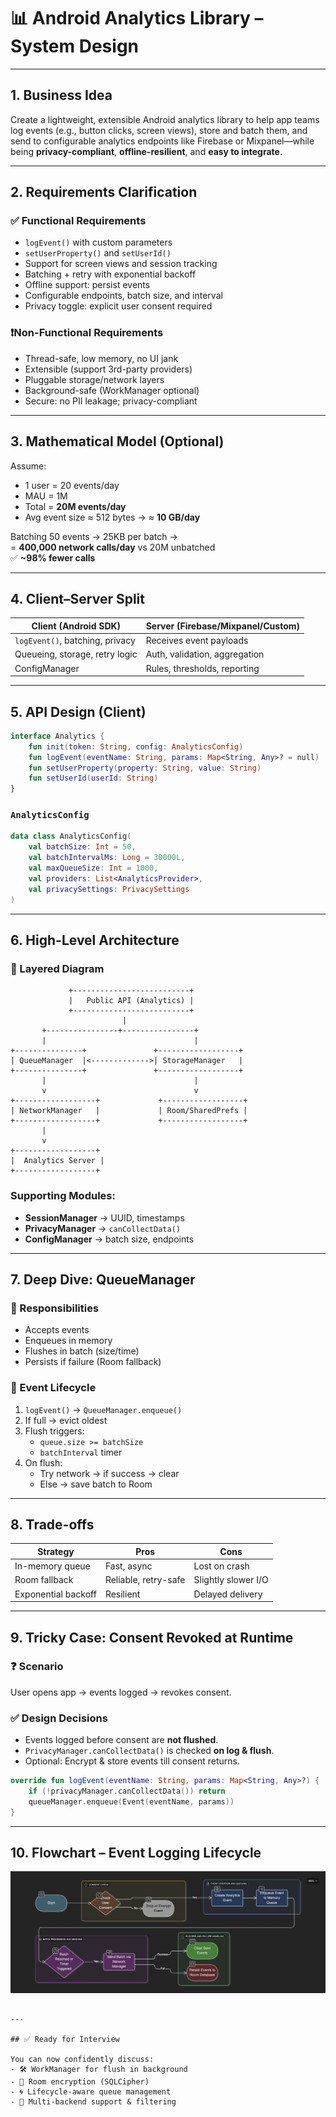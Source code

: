 # 📊 Android Analytics Library – System Design

---

## 1. Business Idea

Create a lightweight, extensible Android analytics library to help app teams log events (e.g., button clicks, screen views), store and batch them, and send to configurable analytics endpoints like Firebase or Mixpanel—while being **privacy-compliant**, **offline-resilient**, and **easy to integrate**.

---

## 2. Requirements Clarification

### ✅ Functional Requirements
- `logEvent()` with custom parameters  
- `setUserProperty()` and `setUserId()`  
- Support for screen views and session tracking  
- Batching + retry with exponential backoff  
- Offline support: persist events  
- Configurable endpoints, batch size, and interval  
- Privacy toggle: explicit user consent required  

### ❗️Non-Functional Requirements
- Thread-safe, low memory, no UI jank  
- Extensible (support 3rd-party providers)  
- Pluggable storage/network layers  
- Background-safe (WorkManager optional)  
- Secure: no PII leakage; privacy-compliant  

---

## 3. Mathematical Model (Optional)

Assume:
- 1 user = 20 events/day  
- MAU = 1M  
- Total = **20M events/day**  
- Avg event size ≈ 512 bytes → ≈ **10 GB/day**

Batching 50 events → 25KB per batch →  
= **400,000 network calls/day** vs 20M unbatched  
✅ **~98% fewer calls**

---

## 4. Client–Server Split

| Client (Android SDK)             | Server (Firebase/Mixpanel/Custom) |
|----------------------------------|------------------------------------|
| `logEvent()`, batching, privacy  | Receives event payloads            |
| Queueing, storage, retry logic   | Auth, validation, aggregation      |
| ConfigManager                    | Rules, thresholds, reporting       |

---

## 5. API Design (Client)

```kotlin
interface Analytics {
    fun init(token: String, config: AnalyticsConfig)
    fun logEvent(eventName: String, params: Map<String, Any>? = null)
    fun setUserProperty(property: String, value: String)
    fun setUserId(userId: String)
}
```

### `AnalyticsConfig`
```kotlin
data class AnalyticsConfig(
    val batchSize: Int = 50,
    val batchIntervalMs: Long = 30000L,
    val maxQueueSize: Int = 1000,
    val providers: List<AnalyticsProvider>,
    val privacySettings: PrivacySettings
)
```

---

## 6. High-Level Architecture

### 🧱 Layered Diagram

```
             +--------------------------+
             |   Public API (Analytics) |
             +--------------------------+
                         |
       +----------------+----------------+
       |                                 |
+---------------+               +------------------+
| QueueManager  |<------------->| StorageManager   |
+---------------+               +------------------+
       |                                 |
       v                                 v
+------------------+             +------------------+
| NetworkManager   |             | Room/SharedPrefs |
+------------------+             +------------------+
       |
       v
+------------------+
|  Analytics Server |
+------------------+
```

### Supporting Modules:
- **SessionManager** → UUID, timestamps  
- **PrivacyManager** → `canCollectData()`  
- **ConfigManager** → batch size, endpoints  

---

## 7. Deep Dive: **QueueManager**

### 🎯 Responsibilities
- Accepts events
- Enqueues in memory
- Flushes in batch (size/time)
- Persists if failure (Room fallback)

### 🔁 Event Lifecycle

1. `logEvent()` → `QueueManager.enqueue()`  
2. If full → evict oldest  
3. Flush triggers:
   - `queue.size >= batchSize`
   - `batchInterval` timer  
4. On flush:
   - Try network → if success → clear  
   - Else → save batch to Room  

---

## 8. Trade-offs

| Strategy             | Pros                  | Cons                      |
|----------------------|-----------------------|---------------------------|
| In-memory queue      | Fast, async           | Lost on crash             |
| Room fallback        | Reliable, retry-safe  | Slightly slower I/O       |
| Exponential backoff  | Resilient             | Delayed delivery          |

---

## 9. Tricky Case: **Consent Revoked at Runtime**

### ❓ Scenario  
User opens app → events logged → revokes consent.

### ✅ Design Decisions
- Events logged before consent are **not flushed**.
- `PrivacyManager.canCollectData()` is checked **on log & flush**.
- Optional: Encrypt & store events till consent returns.

```kotlin
override fun logEvent(eventName: String, params: Map<String, Any>?) {
    if (!privacyManager.canCollectData()) return
    queueManager.enqueue(Event(eventName, params))
}
```

---

## 10. Flowchart – Event Logging Lifecycle
![Screenshot 2025-07-20.png](Screenshot%202025-07-20.png)

```

---

## ✅ Ready for Interview

You can now confidently discuss:
- 🛠 WorkManager for flush in background  
- 🔐 Room encryption (SQLCipher)  
- 🌀 Lifecycle-aware queue management  
- 🔄 Multi-backend support & filtering